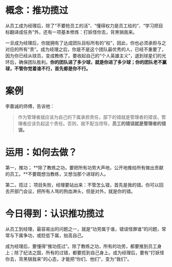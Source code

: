 # 概念：推功揽过

从员工成为经理后，除了“不要抢员工的活”、“懂得权力是员工给的”、“学习把目标翻译成任务”外，还有一项基本修炼：打妖怪你去，背黑锅我来。

一旦成为经理后，你就拥有了达成团队目标所有的“权”，因此，你也必须承担与之对应的所有“责”。成为经理之后，你是不是这个团队最优秀的人，已经不重要了，因为你已经从球员，变成教练了。要收起自己的“个人英雄主义”，退到球星们的光环后，确保团队胜利。**你的团队进了多少球，就是你进了多少球；你的团队老不赢球，不管你觉着谁不行，首先都是你不行。**

# 案例

李嘉诚的师傅，告诉他：
> 作为管理者就应该为自己的下属承担责任，部下的错就是管理者的错误，管理者应该负起这个责任。否则，就不配当领导。**员工的错误就是管理者的错误。**

# 运用：如何去做？

第一，推功；
**除了教练之功，要把所有功劳大声地，公开地推给所有做出贡献的员工。**不要既想当教练，又想当那个进球的人。

第二，揽过；
项目失败，经理要站出来：不管怎么错，首先是我的错。你可以回去开部门会议，把所有人骂的狗血淋头，但是对外，就是你的错。

# 今日得到：认识推功揽过

从员工到经理，最容易出的问题之一，就是“功劳属于谁，错误怪罪谁”的问题，常常与下属争功，或贬低下属，抬高自己。

成为经理后，要懂得“推功揽过”。除了教练之功，所有的功劳，都要推到员工身上；除了纪法之国，所有的过错，都要揽到自己身上。成为经理后，要有“打妖怪你去，背黑锅我来”的心态，才能把“你们、他们”，变为“我们”。


